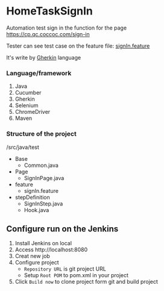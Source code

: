 # HomeTaskSignIn

Automation test sign in the function for the page https://cp.qc.coccoc.com/sign-in

Tester can see test case on the feature file: [signIn.feature](https://github.com/Shinbe94/HomeTaskSignIn/blob/master/src/test/java/features/signIn.feature)

It's write by [Gherkin](https://cucumber.io/docs/gherkin/reference/) language

### Language/framework
1. Java
2. Cucumber
3. Gherkin
4. Selenium
5. ChromeDriver
6. Maven

### Structure of the project
/src/java/test
- Base
  - Common.java
- Page
  - SignInPage.java
- feature
  - signIn.feature
- stepDefinition
  - SignInStep.java
  - Hook.java
  
 ## Configure run on the Jenkins
 1. Install Jenkins on local
 2. Access http://localhost:8080
 3. Creat new job
 4. Configure project
    - `Repository URL` is git project URL
    - Setup `Root POM` to pom.xml in your project
5. Click `Build now` to clone project form git and build project

